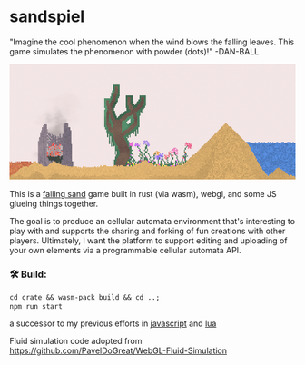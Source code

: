<meta charset="utf-8"/>

# sandspiel

"Imagine the cool phenomenon when the wind blows the falling leaves. This game simulates the phenomenon with powder (dots)!" -DAN-BALL

![](Screenshot.png)

This is a [falling sand](https://en.wikipedia.org/wiki/Falling-sand_game) game built in rust (via wasm), webgl, and some JS glueing things together.

The goal is to produce an cellular automata environment that's interesting to play with and supports the sharing and forking of fun creations with other players.
Ultimately, I want the platform to support editing and uploading of your own elements via a programmable cellular automata API.

### 🛠️ Build:

```
cd crate && wasm-pack build && cd ..;
npm run start
```

a successor to my previous efforts in [javascript](https://github.com/MaxBittker/dust) and [lua](https://github.com/MaxBittker/sand-toy)

Fluid simulation code adopted from
https://github.com/PavelDoGreat/WebGL-Fluid-Simulation
